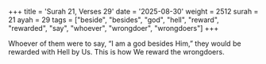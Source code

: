 +++
title = 'Surah 21, Verses 29'
date = '2025-08-30'
weight = 2512
surah = 21
ayah = 29
tags = ["beside", "besides", "god", "hell", "reward", "rewarded", "say", "whoever", "wrongdoer", "wrongdoers"]
+++

Whoever of them were to say, “I am a god besides Him,” they would be rewarded with Hell by Us. This is how We reward the wrongdoers.